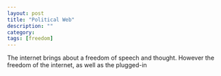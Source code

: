 ```yaml
---
layout: post
title: "Political Web"
description: ""
category: 
tags: [freedom]
---
```


The internet brings about a freedom of speech and thought. However the freedom of the internet, as well as the plugged-in 


